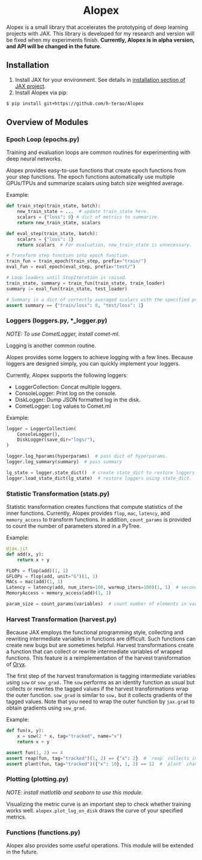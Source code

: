 <h1 align='center'>Alopex</h1>

Alopex is a small library that accelerates the prototyping of deep learning projects with JAX. This library is developed for my research and version will be fixed when my experiments finish. **Currently, Alopex is in alpha version, and API will be changed in the future.**


## Installation

1. Install JAX for your environment. See details in [installation section of JAX project](https://github.com/google/jax#installation).
2. Install Alopex via pip:
```bash
$ pip install git+https://github.com/h-terao/Alopex
```

## Overview of Modules

### Epoch Loop (epochs.py)

Training and evaluation loops are common routines for experimenting with deep neural networks.

Alopex provides easy-to-use functions that create epoch functions from your step functions. The epoch functions automatically use multiple GPUs/TPUs and summarize scalars using batch size weighted average.

Example:

```python
def train_step(train_state, batch):
    new_train_state = ...  # update train_state here.
    scalars = {"loss": 0} # dict of metrics to summarize.
    return new_train_state, scalars

def eval_step(train_state, batch):
    scalars = {"loss": 1}
    return scalars  # For evaluation, new_train_state is unnecessary.

# Transform step function into epoch function.
train_fun = train_epoch(train_step, prefix="train/")
eval_fun = eval_epoch(eval_step, prefix="test/")

# Loop loaders until StopIteration is raised.
train_state, summary = train_fun(train_state, train_loader)
summary |= eval_fun(train_state, test_loader)

# Summary is a dict of correctly averaged scalars with the specified prefix.
assert summary == {"train/loss": 0, "test/loss": 1}
```

### Loggers (loggers.py, *_logger.py)

*NOTE: To use CometLogger, install comet-ml.*

Logging is another common routine.

Alopex provides some loggers to achieve logging with a few lines. Because loggers are designed simply, you can quickly implement your loggers.

Currently, Alopex supports the following loggers:
- LoggerCollection: Concat multiple loggers.
- ConsoleLogger: Print log on the console.
- DiskLogger: Dump JSON formatted log in the disk.
- CometLogger: Log values to Comet.ml

Example:
```python
logger = LoggerCollection(
    ConsoleLogger(),
    DiskLogger(save_dir="logs/"),
)

logger.log_hparams(hyperparams)  # pass dict of hyperparams.
logger.log_summary(summary)  # pass summary

lg_state = logger.state_dict()  # create state_dict to restore loggers again.
logger.load_state_dict(lg_state)  # restore loggers using state_dict.
```

### Statistic Transformation (stats.py)

Statistic transformation creates functions that compute statistics of the inner functions. Currently, Alopex provides `flop`, `mac`, `latency`, and `memory_access` to transform functions. In addition, `count_params` is provided to count the number of parameters stored in a PyTree.

Example:
```python
@jax.jit
def add(x, y):
    return x + y

FLOPs = flop(add)(1, 1)
GFLOPs = flop(add, unit="G")(1, 1)
MACs = mac(add)(1, 1)
Latency = latency(add, num_iters=100, warmup_iters=100)(1, 1)  # seconds / forward pass.
MemoryAccess = memory_access(add)(1, 1)

param_size = count_params(variables)  # count number of elements in variables.
```

### Harvest Transformation (harvest.py)

Because JAX employs the functional programming style, collecting and rewriting intermediate variables in functions are difficult. Such functions can create new bugs but are sometimes helpful. Harvest transformations create a function that can collect or rewrite intermediate variables of wrapped functions. This feature is a reimplementation of the harvest transformation of [Oryx](https://github.com/jax-ml/oryx).

The first step of the harvest transformation is tagging intermediate variables using `sow` or `sow_grad.` The `sow` performs as an identity function as usual but collects or rewrites the tagged values if the harvest transformations wrap the outer function. `sow_grad` is similar to `sow,` but it collects gradients of the tagged values. Note that you need to wrap the outer function by `jax.grad` to obtain gradients using `sow_grad.`


Example:
```python
def fun(x, y):
    x = sow(2 * x, tag="tracked", name="x")
    return x + y

assert fun(1, 2) == 4
assert reap(fun, tag="tracked")(1, 2) == {"x": 2}  # `reap` collects intermediate variables.
assert plant(fun, tag="tracked")({"x": 10}, 1, 2) == 12  # `plant` changes intermediate variables.
```

### Plotting (plotting.py)

*NOTE: install matlotlib and seaborn to use this module.*

Visualizing the metric curve is an important step to check whether training works well. `alopex.plot_log_on_disk` draws the curve of your specified metrics.


### Functions (functions.py)

Alopex also provides some useful operations. This module will be extended in the future.
